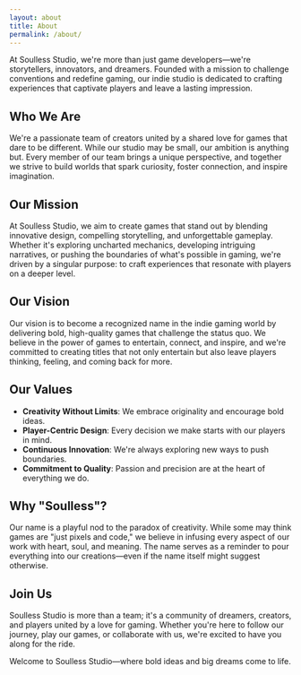```yaml
---
layout: about
title: About
permalink: /about/
---
```


<!-- section:intro -->
At Soulless Studio, we're more than just game developers—we're storytellers, innovators, and dreamers. Founded with a mission to challenge conventions and redefine gaming, our indie studio is dedicated to crafting experiences that captivate players and leave a lasting impression.

<!-- section:team -->
## Who We Are

We're a passionate team of creators united by a shared love for games that dare to be different. While our studio may be small, our ambition is anything but. Every member of our team brings a unique perspective, and together we strive to build worlds that spark curiosity, foster connection, and inspire imagination.

<!-- section:mission -->
## Our Mission

At Soulless Studio, we aim to create games that stand out by blending innovative design, compelling storytelling, and unforgettable gameplay. Whether it's exploring uncharted mechanics, developing intriguing narratives, or pushing the boundaries of what's possible in gaming, we're driven by a singular purpose: to craft experiences that resonate with players on a deeper level.

<!-- section:vision -->
## Our Vision

Our vision is to become a recognized name in the indie gaming world by delivering bold, high-quality games that challenge the status quo. We believe in the power of games to entertain, connect, and inspire, and we're committed to creating titles that not only entertain but also leave players thinking, feeling, and coming back for more.

<!-- section:values -->
## Our Values

- **Creativity Without Limits**: We embrace originality and encourage bold ideas.
- **Player-Centric Design**: Every decision we make starts with our players in mind.
- **Continuous Innovation**: We're always exploring new ways to push boundaries.
- **Commitment to Quality**: Passion and precision are at the heart of everything we do.

<!-- section:name -->
## Why "Soulless"?

Our name is a playful nod to the paradox of creativity. While some may think games are "just pixels and code," we believe in infusing every aspect of our work with heart, soul, and meaning. The name serves as a reminder to pour everything into our creations—even if the name itself might suggest otherwise.

<!-- section:cta -->
## Join Us

Soulless Studio is more than a team; it's a community of dreamers, creators, and players united by a love for gaming. Whether you're here to follow our journey, play our games, or collaborate with us, we're excited to have you along for the ride.

Welcome to Soulless Studio—where bold ideas and big dreams come to life.